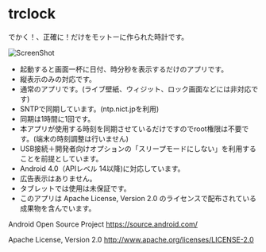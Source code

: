 # trclock

でかく！、正確に！だけをモットーに作られた時計です。

![ScreenShot](https://cloud.githubusercontent.com/assets/17821283/13742774/3cb6f9d4-ea21-11e5-80a0-85002d6c5fea.png)

* 起動すると画面一杯に日付、時分秒を表示するだけのアプリです。
* 縦表示のみの対応です。
* 通常のアプリです。(ライブ壁紙、ウィジット、ロック画面などには非対応です)
* SNTPで同期しています。(ntp.nict.jpを利用)
* 同期は1時間に1回です。
* 本アプリが使用する時刻を同期させているだけですのでroot権限は不要です。(端末の時刻調整は行いません)
* USB接続＋開発者向けオプションの「スリープモードにしない」を利用することを前提としています。
* Android 4.0（APIレベル 14以降)に対応しています。
* 広告表示はありません。
* タブレットでは使用は未保証です。
* このアプリは Apache License, Version 2.0 のライセンスで配布されている成果物を含んでいます。

Android Open Source Project
https://source.android.com/

Apache License, Version 2.0
http://www.apache.org/licenses/LICENSE-2.0
